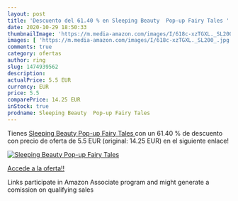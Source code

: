 ```yaml
---
layout: post
title: 'Descuento del 61.40 % en Sleeping Beauty  Pop-up Fairy Tales '
date: 2020-10-29 18:50:33
thumbnailImage: 'https://m.media-amazon.com/images/I/618c-xzTGXL._SL200_.jpg'
images: [ 'https://m.media-amazon.com/images/I/618c-xzTGXL._SL200_.jpg' ]
comments: true
category: ofertas
author: ring
slug: 1474939562
description:
actualPrice: 5.5 EUR
currency: EUR
price: 5.5
comparePrice: 14.25 EUR
inStock: true
prodname: Sleeping Beauty  Pop-up Fairy Tales 
---
```


Tienes [Sleeping Beauty  Pop-up Fairy Tales ](https://www.amazon.es/dp/1474939562/?tag=tolees-21) con un 61.40 % de descuento con precio de oferta de 5.5 EUR (original: 14.25 EUR) en el siguiente enlace!

[![Sleeping Beauty  Pop-up Fairy Tales ](https://m.media-amazon.com/images/I/618c-xzTGXL._SL200_.jpg)](https://www.amazon.es/dp/1474939562/?tag=tolees-21)

[Accede a la oferta!!](https://www.amazon.es/dp/1474939562/?tag=tolees-21)

Links participate in Amazon Associate program and might generate a comission on qualifying sales


